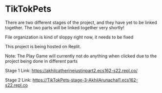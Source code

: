 # TikTokPets

There are two different stages of the project, and they have yet to be linked together. The two parts will be linked together very shortly!

File organization is kind of sloppy right now, it needs to be fixed 

This project is being hosted on Replit.

Note: The Play Game will currently not do anything when clicked due to the project being done in different parts

Stage 1 Link: https://akhilcatherinejustinpart2.ecs162-s22.repl.co/

Stage 2 Link: https://TikTokPets-stage-3-AkhilArunachal1.ecs162-s22.repl.co

